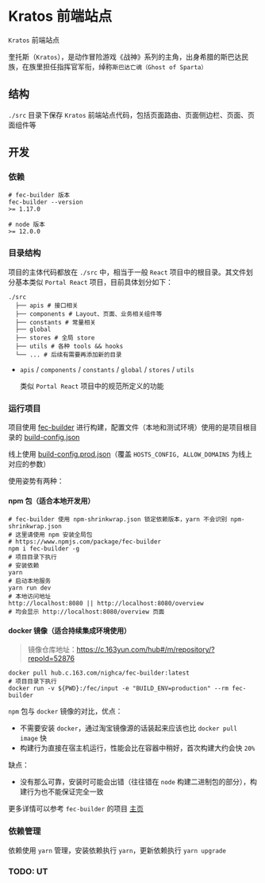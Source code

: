 # Kratos 前端站点

`Kratos` 前端站点

奎托斯（`Kratos`），是动作冒险游戏《战神》系列的主角，出身希腊的斯巴达民族，在族里担任指挥官军衔，绰称`斯巴达亡魂（Ghost of Sparta）`

## 结构

`./src` 目录下保存 `Kratos` 前端站点代码，包括页面路由、页面侧边栏、页面、页面组件等

## 开发

### 依赖

```shell
# fec-builder 版本
fec-builder --version
>= 1.17.0

# node 版本
>= 12.0.0
```

### 目录结构

项目的主体代码都放在 `./src` 中，相当于一般 `React` 项目中的根目录。其文件划分基本类似 `Portal React` 项目，目前具体划分如下：

```shell
./src
  ├── apis # 接口相关
  ├── components # Layout、页面、业务相关组件等
  ├── constants # 常量相关
  ├── global
  ├── stores # 全局 store
  ├── utils # 各种 tools && hooks
  └── ... # 后续有需要再添加新的目录
```

- `apis` / `components` / `constants` / `global` / `stores` / `utils`

  类似 `Portal React` 项目中的规范所定义的功能

### 运行项目

项目使用 [fec-builder](https://github.com/Front-End-Engineering-Cloud/builder) 进行构建，配置文件（本地和测试环境）使用的是项目根目录的 [build-config.json](./build-config.json)

线上使用 [build-config.prod.json](./build-config.prod.json)（覆盖 `HOSTS_CONFIG, ALLOW_DOMAINS` 为线上对应的参数）

使用姿势有两种：

#### npm 包（适合本地开发用）

```shell
# fec-builder 使用 npm-shrinkwrap.json 锁定依赖版本，yarn 不会识别 npm-shrinkwrap.json
# 这里请使用 npm 安装全局包
# https://www.npmjs.com/package/fec-builder
npm i fec-builder -g
# 项目目录下执行
# 安装依赖
yarn
# 启动本地服务
yarn run dev
# 本地访问地址
http://localhost:8080 || http://localhost:8080/overview
# 均会显示 http://localhost:8080/overview 页面
```

#### docker 镜像（适合持续集成环境使用）

> 镜像仓库地址：https://c.163yun.com/hub#/m/repository/?repoId=52876

```shell
docker pull hub.c.163.com/nighca/fec-builder:latest
# 项目目录下执行
docker run -v ${PWD}:/fec/input -e "BUILD_ENV=production" --rm fec-builder
```

`npm` 包与 `docker` 镜像的对比，优点：

* 不需要安装 `docker`，通过淘宝镜像源的话装起来应该也比 `docker pull image` 快
* 构建行为直接在宿主机运行，性能会比在容器中稍好，首次构建大约会快 `20%`

缺点：

* 没有那么可靠，安装时可能会出错（往往错在 `node` 构建二进制包的部分），构建行为也不能保证完全一致

更多详情可以参考 `fec-builder` 的项目 [主页](https://github.com/Front-End-Engineering-Cloud/builder)

### 依赖管理

依赖使用 `yarn` 管理，安装依赖执行 `yarn`，更新依赖执行 `yarn upgrade`

### TODO: UT
